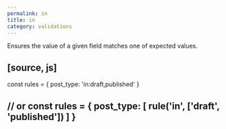 ```yaml
---
permalink: in
title: in
category: validations
---
```


Ensures the value of a given field matches one of expected values.
 
[source, js]
----
const rules = {
  post_type: 'in:draft,published'
}
 
// or
const rules = {
  post_type: [
    rule('in', ['draft', 'published'])
  ]
}
----